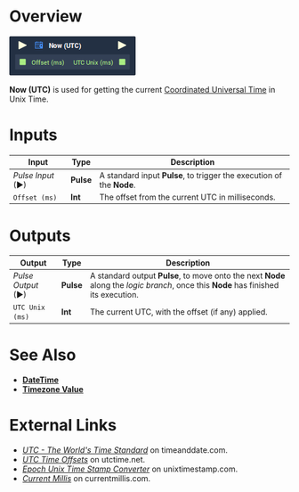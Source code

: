 # Overview

![](../../.gitbook/assets/node-now-utc.png)

**Now (UTC)** is used for getting the current [Coordinated Universal Time](https://www.timeanddate.com/time/aboututc.html) in Unix Time.


# Inputs

|Input|Type|Description|
|---|---|---|
|*Pulse Input* (►)|**Pulse**|A standard input **Pulse**, to trigger the execution of the **Node**.|
|`Offset (ms)`|**Int**|The offset from the current UTC in milliseconds.|

# Outputs

|Output|Type|Description|
|---|---|---|
|*Pulse Output* (►)|**Pulse**|A standard output **Pulse**, to move onto the next **Node** along the *logic branch*, once this **Node** has finished its execution.|
|`UTC Unix (ms)`|**Int**|The current UTC, with the offset (if any) applied.|

# See Also

- [**DateTime**](README.md)
- [**Timezone Value**](timezone-value.md)

# External Links

- [*UTC - The World's Time Standard*](https://www.timeanddate.com/time/aboututc.html) on timeanddate.com.
- [*UTC Time Offsets*](https://www.utctime.net/utc-time-zone-offsets) on utctime.net.
- [*Epoch Unix Time Stamp Converter*](https://www.unixtimestamp.com/) on unixtimestamp.com.
- [*Current Millis*](https://currentmillis.com/) on currentmillis.com.